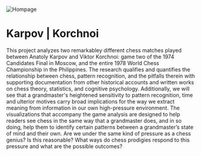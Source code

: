 ![Hompage](/documentation/KARPOV_KORCHNOI_Homepage.png)

# Karpov | Korchnoi

This project analyzes two remarkabley different chess matches played between Anatoly Karpov and Viktor Korchnoi: game two of the 1974 Candidates Final in Moscow, and the entire 1978 World Chess Championship in the Philippines. The research qualifies and quantifies the relationship between chess, pattern recognition, and the pitfalls therein with supporting documentation from other historical accounts and written works on chess theory, statistics, and cognitive psychology. Additionally, we will see that a grandmaster's heightened sensitivity to pattern recognition, time and ulterior motives carry broad implications for the way we extract meaning from information in our own high-pressure environment. The visualizations that accompany the game analysis are designed to help readers see chess in the same way that a grandmaster does, and in so doing, help them to identify certain patterns between a grandmaster’s state of mind and their own. Are we under the same kind of pressure as a chess genius? Is this reasonable? What ways do chess prodigies respond to this pressure and what are the possible outcomes?

